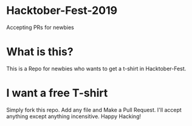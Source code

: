 # Hacktober-Fest-2019
Accepting PRs for newbies 

# What is this?
This is a Repo for newbies who wants to get a t-shirt in Hacktober-Fest.

# I want a free T-shirt
Simply fork this repo. Add any file and Make a Pull Request. I'll accept anything except anything incensitive.
Happy Hacking!
